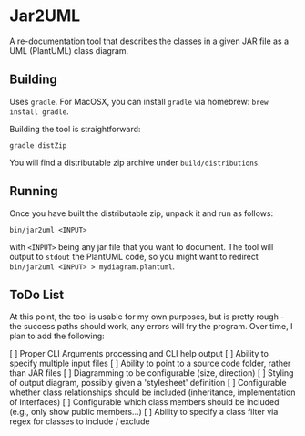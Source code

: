 # Jar2UML
A re-documentation tool that describes the classes in a given JAR file as a UML (PlantUML) class diagram.

## Building
Uses `gradle`. For MacOSX, you can install `gradle` via homebrew: `brew install gradle`.

Building the tool is straightforward:

```
gradle distZip
```

You will find a distributable zip archive under `build/distributions`.

## Running

Once you have built the distributable zip, unpack it and run as follows:

```
bin/jar2uml <INPUT>
```

with `<INPUT>` being any jar file that you want to document. The tool will output to `stdout` the PlantUML code, so you might want to redirect `bin/jar2uml <INPUT> > mydiagram.plantuml`.

## ToDo List

At this point, the tool is usable for my own purposes, but is pretty rough - the success paths should work, any errors will fry the program. Over time, I plan to add the following:

[ ] Proper CLI Arguments processing and CLI help output
[ ] Ability to specify multiple input files
[ ] Ability to point to a source code folder, rather than JAR files
[ ] Diagramming to be configurable (size, direction)
[ ] Styling of output diagram, possibly given a 'stylesheet' definition
[ ] Configurable whether class relationships should be included (inheritance, implementation of Interfaces)
[ ] Configurable which class members should be included (e.g., only show public members...)
[ ] Ability to specify a class filter via regex for classes to include / exclude
